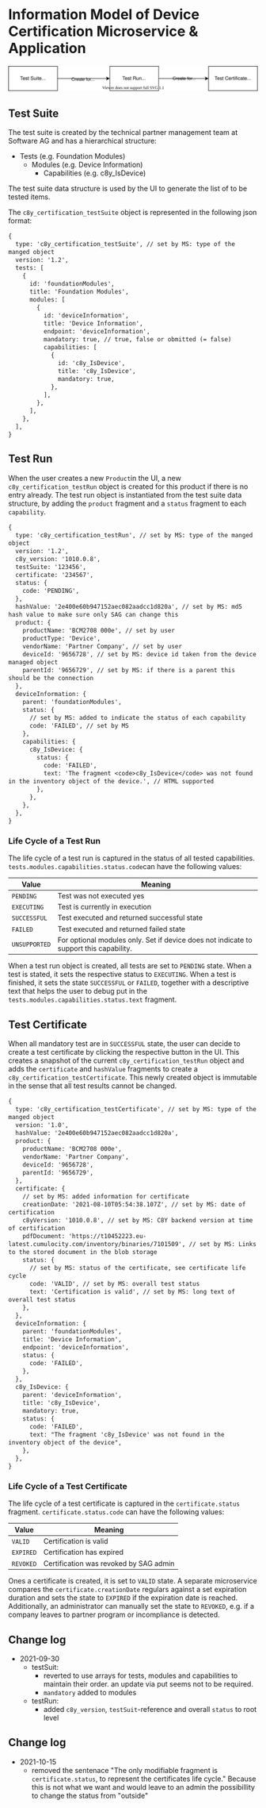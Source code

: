 # Information Model of Device Certification Microservice & Application

![information model diagram](media/information-model.drawio.svg)

## Test Suite

The test suite is created by the technical partner management team at Software AG and has a hierarchical structure:

- Tests (e.g. Foundation Modules)
  - Modules (e.g. Device Information)
    - Capabilities (e.g. c8y_IsDevice)

The test suite data structure is used by the UI to generate the list of to be tested items.

The `c8y_certification_testSuite` object is represented in the following json format:

```json5
{
  type: 'c8y_certification_testSuite', // set by MS: type of the manged object
  version: '1.2',
  tests: [
    {
      id: 'foundationModules',
      title: 'Foundation Modules',
      modules: [
        {
          id: 'deviceInformation',
          title: 'Device Information',
          endpoint: 'deviceInformation',
          mandatory: true, // true, false or obmitted (= false)
          capabilities: [
            {
              id: 'c8y_IsDevice',
              title: 'c8y_IsDevice',
              mandatory: true,
            },
          ],
        },
      ],
    },
  ],
}
```

## Test Run

When the user creates a new `Product`in the UI, a new `c8y_certification_testRun` object is created for this product if there is no entry already.
The test run object is instantiated from the test suite data structure, by adding the `product` fragment and a `status` fragment to each `capability`.

```json5
{
  type: 'c8y_certification_testRun', // set by MS: type of the manged object
  version: '1.2',
  c8y_version: '1010.0.8',
  testSuite: '123456',
  certificate: '234567',
  status: {
    code: 'PENDING',
  },
  hashValue: '2e400e60b947152aec082aadcc1d820a', // set by MS: md5 hash value to make sure only SAG can change this
  product: {
    productName: 'BCM2708 000e', // set by user
    productType: 'Device',
    vendorName: 'Partner Company', // set by user
    deviceId: '9656728', // set by MS: device id taken from the device managed object
    parentId: '9656729', // set by MS: if there is a parent this should be the connection
  },
  deviceInformation: {
    parent: 'foundationModules',
    status: {
      // set by MS: added to indicate the status of each capability
      code: 'FAILED', // set by MS
    },
    capabilities: {
      c8y_IsDevice: {
        status: {
          code: 'FAILED',
          text: 'The fragment <code>c8y_IsDevice</code> was not found in the inventory object of the device.', // HTML supported
        },
      },
    },
  },
}
```

### Life Cycle of a Test Run

The life cycle of a test run is captured in the status of all tested capabilities. `tests.modules.capabilities.status.code`can have the following values:

| Value         | Meaning                                                                                |
| ------------- | -------------------------------------------------------------------------------------- |
| `PENDING`     | Test was not executed yes                                                              |
| `EXECUTING`   | Test is currently in execution                                                         |
| `SUCCESSFUL`  | Test executed and returned successful state                                            |
| `FAILED`      | Test executed and returned failed state                                                |
| `UNSUPPORTED` | For optional modules only. Set if device does not indicate to support this capability. |

When a test run object is created, all tests are set to `PENDING` state.
When a test is stated, it sets the respective status to `EXECUTING`.
When a test is finished, it sets the state `SUCCESSFUL` or `FAILED`, together with a descriptive text that helps the user to debug put in the `tests.modules.capabilities.status.text` fragment.

## Test Certificate

When all mandatory test are in `SUCCESSFUL` state, the user can decide to create a test certificate by clicking the respective button in the UI.
This creates a snapshot of the current `c8y_certification_testRun` object and adds the `certificate` and `hashValue` fragments to create a `c8y_certification_testCertificate`.
This newly created object is immutable in the sense that all test results cannot be changed.

```json5
{
  type: 'c8y_certification_testCertificate', // set by MS: type of the manged object
  version: '1.0',
  hashValue: '2e400e60b947152aec082aadcc1d820a',
  product: {
    productName: 'BCM2708 000e',
    vendorName: 'Partner Company',
    deviceId: '9656728',
    parentId: '9656729',
  },
  certificate: {
    // set by MS: added information for certificate
    creationDate: '2021-08-10T05:54:38.107Z', // set by MS: date of certification
    c8yVersion: '1010.0.8', // set by MS: C8Y backend version at time of certification
    pdfDocument: 'https://t10452223.eu-latest.cumulocity.com/inventory/binaries/7101509', // set by MS: Links to the stored document in the blob storage
    status: {
      // set by MS: status of the certificate, see certificate life cycle
      code: 'VALID', // set by MS: overall test status
      text: 'Certification is valid', // set by MS: long text of overall test status
    },
  },
  deviceInformation: {
    parent: 'foundationModules',
    title: 'Device Information',
    endpoint: 'deviceInformation',
    status: {
      code: 'FAILED',
    },
  },
  c8y_IsDevice: {
    parent: 'deviceInformation',
    title: 'c8y_IsDevice',
    mandatory: true,
    status: {
      code: 'FAILED',
      text: "The fragment 'c8y_IsDevice' was not found in the inventory object of the device",
    },
  },
}
```

### Life Cycle of a Test Certificate

The life cycle of a test certificate is captured in the `certificate.status` fragment. `certificate.status.code` can have the following values:

| Value     | Meaning                                |
| --------- | -------------------------------------- |
| `VALID`   | Certification is valid                 |
| `EXPIRED` | Certification has expired              |
| `REVOKED` | Certification was revoked by SAG admin |

Ones a certificate is created, it is set to `VALID` state.
A separate microservice compares the `certificate.creationDate` regulars against a set expiration duration and sets the state to `EXPIRED` if the expiration date is reached.
Additionally, an administrator can manually set the state to `REVOKED`, e.g. if a company leaves to partner program or incompliance is detected.

## Change log

- 2021-09-30
  - testSuit:
    - reverted to use arrays for tests, modules and capabilities to maintain their order. an update via put seems not to be required.
    - `mandatory` added to modules
  - testRun:
    - added `c8y_version`, `testSuit`-reference and overall `status` to root level

## Change log

- 2021-10-15
  - removed the sentenace "The only modifiable fragment is `certificate.status`, to represent the certificates life cycle." Because this is not what we want and would leave to an admin the possibillity to change the status from "outside"
